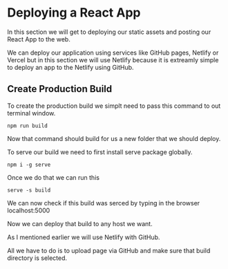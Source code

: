 # **Deploying a React App**

In this section we will get to deploying our static assets and posting our React App to the web.

We can deploy our application using services like GitHub pages, Netlify or Vercel but in this section we will use Netlify because it is extreamly simple to deploy an app to the Netlify using GitHub.

## **Create Production Build**

To create the production build we simplt need to pass this command to out terminal window.

```npm
npm run build
```

Now that command should build for us a new folder that we should deploy.

To serve our build we need to first install serve package globally.

```npm
npm i -g serve
```

Once we do that we can run this

```npm
serve -s build
```

We can now check if this build was serced by typing in the browser localhost:5000

Now we can deploy that build to any host we want.

As I mentioned earlier we will use Netlify with GitHub.

All we have to do is to upload page via GitHub and make sure that build directory is selected.
